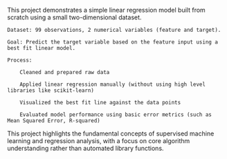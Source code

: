 This project demonstrates a simple linear regression model built from scratch using a small two-dimensional dataset.

    Dataset: 99 observations, 2 numerical variables (feature and target).

    Goal: Predict the target variable based on the feature input using a best fit linear model.

    Process:

        Cleaned and prepared raw data

        Applied linear regression manually (without using high level libraries like scikit-learn)

        Visualized the best fit line against the data points

        Evaluated model performance using basic error metrics (such as Mean Squared Error, R-squared)

This project highlights the fundamental concepts of supervised machine learning and regression analysis, with a focus on core algorithm understanding rather than automated library functions.
